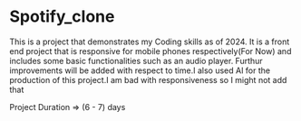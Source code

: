 # Spotify_clone
This is a project that demonstrates my Coding skills as of 2024. It is a front end project that is responsive for mobile phones respectively(For Now) and includes some basic functionalities such as an audio player. Furthur improvements will be added with respect to time.I also used AI for the production of this project.I am bad with responsiveness so I might not add that

Project Duration =>  (6 - 7) days
